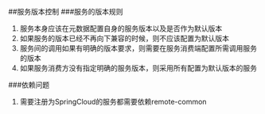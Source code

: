 ##服务版本控制
###服务的版本规则
  1. 服务本身应该在元数据配置自身的服务版本以及是否作为默认版本
  2. 如果服务的版本已经不再向下兼容的时候，则不应该配置为默认版本
  3. 服务间的调用如果有明确的版本要求，则需要在服务消费端配置所需调用服务的版本
  4. 如果服务消费方没有指定明确的服务版本，则采用所有配置为默认版本的服务

###依赖问题
  1. 需要注册为SpringCloud的服务都需要依赖remote-common
  
